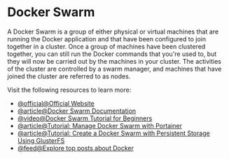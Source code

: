 # Docker Swarm

A Docker Swarm is a group of either physical or virtual machines that are running the Docker application and that have been configured to join together in a cluster. Once a group of machines have been clustered together, you can still run the Docker commands that you're used to, but they will now be carried out by the machines in your cluster. The activities of the cluster are controlled by a swarm manager, and machines that have joined the cluster are referred to as nodes.

Visit the following resources to learn more:

- [@official@Official Website](https://www.docker.com/)
- [@article@Docker Swarm Documentation](https://docs.docker.com/engine/swarm/)
- [@video@Docker Swarm Tutorial for Beginners](https://www.youtube.com/watch?v=Tm0Q5zr3FL4)
- [@article@Tutorial: Manage Docker Swarm with Portainer](https://thenewstack.io/tutorial-manage-docker-swarm-with-portainer/)
- [@article@Tutorial: Create a Docker Swarm with Persistent Storage Using GlusterFS](https://thenewstack.io/tutorial-create-a-docker-swarm-with-persistent-storage-using-glusterfs/)
- [@feed@Explore top posts about Docker](https://app.daily.dev/tags/docker?ref=roadmapsh)
